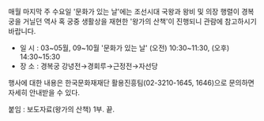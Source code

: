 매월 마지막 주 수요일 '문화가 있는 날'에는 조선시대 국왕과 왕비 및 의장 행렬이 경복궁을 거닐던 역사 혹 궁중 생활상을 재현한 '왕가의 산책'이 진행되니 관람에 참고하시기 바랍니다.  

- 일 시 : 03~05월, 09~10월 '문화가 있는 날' (오전) 10:30~11:30, (오후) 14:30~15:30
- 장 소 : 경복궁 강녕전→경회루→근정전→자선당

행사에 대한 내용은 한국문화재재단 활용진흥팀(02-3210-1645, 1646)으로 문의하면 자세히 안내받을 수 있다.

붙임 : 보도자료(왕가의 산책) 1부. 끝.